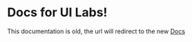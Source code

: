# Docs for UI Labs!

This documentation is old, the url will redirect to the new [Docs](https://pepeeltoro41.github.io/ui-labs/)
